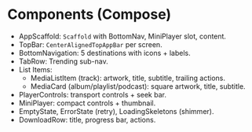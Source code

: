 # Components (Compose)
- AppScaffold: `Scaffold` with BottomNav, MiniPlayer slot, content.
- TopBar: `CenterAlignedTopAppBar` per screen.
- BottomNavigation: 5 destinations with icons + labels.
- TabRow: Trending sub-nav.
- List Items:
  - MediaListItem (track): artwork, title, subtitle, trailing actions.
  - MediaCard (album/playlist/podcast): square artwork, title, subtitle.
- PlayerControls: transport controls + seek bar.
- MiniPlayer: compact controls + thumbnail.
- EmptyState, ErrorState (retry), LoadingSkeletons (shimmer).
- DownloadRow: title, progress bar, actions.
